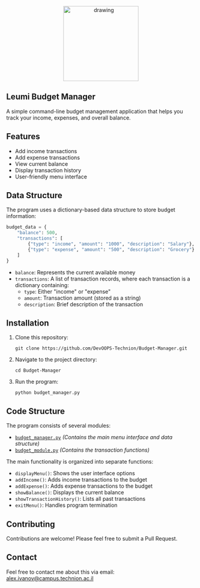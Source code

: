 
<p align=center><img src="https://i.ibb.co/6RpL30Vr/channels4-profile.png" alt="drawing" width="200"/>

## Leumi Budget Manager

A simple command-line budget management application that helps you track your income, expenses, and overall balance.

## Features

- Add income transactions
- Add expense transactions
- View current balance
- Display transaction history
- User-friendly menu interface

## Data Structure

The program uses a dictionary-based data structure to store budget information:

```python
budget_data = {
    "balance": 500,
    "transactions": [
        {"type": "income", "amount": "1000", "description": "Salary"},
        {"type": "expense", "amount": "500", "description": "Grocery"}
    ]
}
```

- `balance`: Represents the current available money
- `transactions`: A list of transaction records, where each transaction is a dictionary containing:
  - `type`: Either "income" or "expense"
  - `amount`: Transaction amount (stored as a string)
  - `description`: Brief description of the transaction

## Installation

1. Clone this repository:
   ```
   git clone https://github.com/DevOOPS-Technion/Budget-Manager.git
   ```

2. Navigate to the project directory:
   ```
   cd Budget-Manager
   ```

3. Run the program:
   ```
   python budget_manager.py
   ```
   
## Code Structure

The program consists of several modules:
- [```budget_manager.py```](https://github.dev/DevOOPS-Technion/Budget-Manager/blob/main/budget_manager.py) *(Contains the main menu interface and data structure)*
- [```budget_module.py```](https://github.dev/DevOOPS-Technion/Budget-Manager/blob/main/budget_module.py) *(Contains the transaction functions)*

The main functionality is organized into separate functions:
- `displayMenu()`: Shows the user interface options
- `addIncome()`: Adds income transactions to the budget
- `addExpense()`: Adds expense transactions to the budget
- `showBalance()`: Displays the current balance
- `showTransactionHistory()`: Lists all past transactions
- `exitMenu()`: Handles program termination

## Contributing

Contributions are welcome! Please feel free to submit a Pull Request.

## Contact

Feel free to contact me about this via email:  alex.ivanov@campus.technion.ac.il